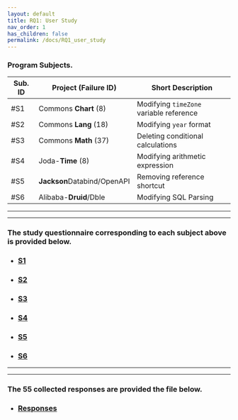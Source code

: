 ```yaml
---
layout: default
title: RQ1: User Study
nav_order: 1
has_children: false
permalink: /docs/RQ1_user_study
---
```

### Program Subjects.


| Sub. ID | Project (Failure ID)         | Short Description                        |
|---------|------------------------------|------------------------------------------|
| #S1     | Commons **Chart** (8)         | Modifying `timeZone` variable reference  |
| #S2     | Commons **Lang** (18)         | Modifying `year` format                  |
| #S3     | Commons **Math** (37)         | Deleting conditional calculations        |
| #S4     | Joda-**Time** (8)             | Modifying arithmetic expression          |
| #S5     | **Jackson**Databind/OpenAPI   | Removing reference shortcut              |
| #S6     | Alibaba-**Druid**/Dble        | Modifying SQL Parsing                    |

---
---

### The study questionnaire corresponding to each subject above is provided below.
* ### [S1](../../assets/data/questionnaries/S1.pdf)

* ### [S2](../../assets/data/questionnaries/S2.pdf)

* ### [S3](../../assets/data/questionnaries/S3.pdf)

* ### [S4](../../assets/data/questionnaries/S4.pdf)

* ### [S5](../../assets/data/questionnaries/S5.pdf)

* ### [S6](../../assets/data/questionnaries/S6.pdf)

---
---
### The 55 collected responses are provided the file below. 

* ### [Responses](../../assets/results/RQ1_Results.xlsx)

